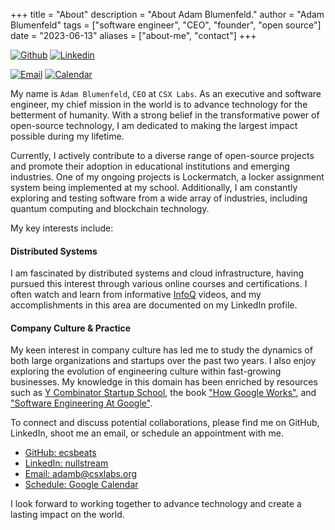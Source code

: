 +++
title = "About"
description = "About Adam Blumenfeld."
author = "Adam Blumenfeld"
tags = ["software engineer", "CEO", "founder", "open source"]
date = "2023-06-13"
aliases = ["about-me", "contact"]
+++

[![Github](https://img.shields.io/static/v1?url=github.com/ecsbeats&style=for-the-badge&logo=github&label=Github&message=ecsbeats)](https://github.com/ecsbeats)
[![Linkedin](https://img.shields.io/static/v1?url=linkedin.com/in/nullstream&style=for-the-badge&logo=linkedin&label=Linkedin&message=nullstream&color=9cf)](https://linkedin.com/in/nullstream)

[![Email](https://img.shields.io/static/v1?url=mailto:adamb@csxlabs.org&style=for-the-badge&logo=gmail&label=Email&message=adamb@csxlabs.org&color=red)](mailto:adamb@csxlabs.org)
[![Calendar](https://img.shields.io/static/v1?url=goto.csxlabs.org/availability.adamb&style=for-the-badge&logo=googlecalendar&label=Calendar&message=Availability&color=blue)](https://goto.csxlabs.org/availability.adamb)

My name is `Adam Blumenfeld`, `CEO` at `CSX Labs`. As an executive and software engineer, my chief mission in the world is to advance technology for the betterment of humanity. With a strong belief in the transformative power of open-source technology, I am dedicated to making the largest impact possible during my lifetime.

Currently, I actively contribute to a diverse range of open-source projects and promote their adoption in educational institutions and emerging industries. One of my ongoing projects is Lockermatch, a locker assignment system being implemented at my school. Additionally, I am constantly exploring and testing software from a wide array of industries, including quantum computing and blockchain technology.

My key interests include:

#### Distributed Systems

I am fascinated by distributed systems and cloud infrastructure, having pursued this interest through various online courses and certifications. I often watch and learn from informative [InfoQ](https://www.youtube.com/channel/UCkQX1tChV7Z7l1LFF4L9j_g) videos, and my accomplishments in this area are documented on my LinkedIn profile.

#### Company Culture & Practice

My keen interest in company culture has led me to study the dynamics of both large organizations and startups over the past two years. I also enjoy exploring the evolution of engineering culture within fast-growing businesses. My knowledge in this domain has been enriched by resources such as [Y Combinator Startup School](https://www.startupschool.org/), the book ["How Google Works"](https://www.google.com/books/edition/_/Yk9zAwAAQBAJ?hl=en), and ["Software Engineering At Google"](https://abseil.io/resources/swe-book).

To connect and discuss potential collaborations, please find me on GitHub, LinkedIn, shoot me an email, or schedule an appointment with me.

- [GitHub: ecsbeats](https://github.com/ecsbeats)
- [LinkedIn: nullstream](https://linkedin.com/in/nullstream)
- [Email: adamb@csxlabs.org](mailto:adamb@csxlabs.org)
- [Schedule: Google Calendar](https://goto.csxlabs.org/availability.adamb)

I look forward to working together to advance technology and create a lasting impact on the world.
